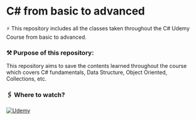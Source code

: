 # C# from basic to advanced
⚡️ This repository includes all the classes taken throughout the C# Udemy Course from basic to advanced.

### ⚒️ Purpose of this repository:
This repository aims to save the contents learned throughout the course which covers C# fundamentals, Data Structure, Object Oriented, Collections, etc.

### 🖇️ Where to watch?

 [![Udemy](https://img.shields.io/badge/Udemy-836fbd?style=for-the-badge&logo=udemy&logoColor=white)](https://www.udemy.com/share/101qHe/)

